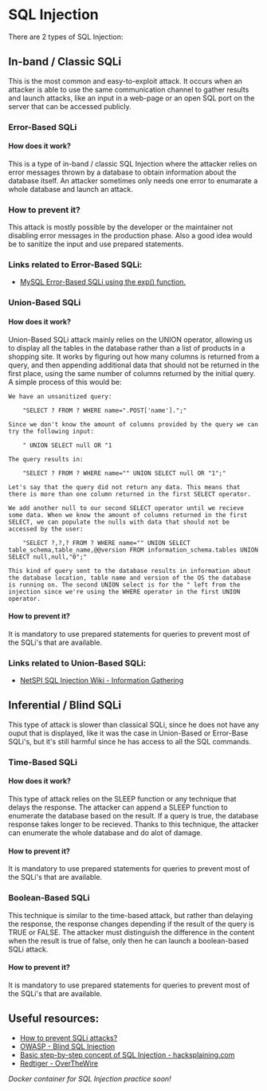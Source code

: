 # SQL Injection

There are 2 types of SQL Injection:

## In-band / Classic SQLi

This is the most common and easy-to-exploit attack. It occurs when an attacker is able to use the same communication channel to gather results and launch attacks, like an input in a web-page or an open SQL port on the server that can be accessed publicly.

### **Error-Based SQLi**

#### How does it work?
This is a type of in-band / classic SQL Injection where the attacker relies on error messages thrown by a database to obtain information about the database itself. An attacker sometimes only needs one error to enumarate a whole database and launch an attack.

### How to prevent it?
This attack is mostly possible by the developer or the maintainer not disabling error messages in the production phase. Also a good idea would be to sanitize the input and use prepared statements.

### Links related to Error-Based SQLi:
- [MySQL Error-Based SQLi using the exp() function.](https://www.exploit-db.com/docs/english/37953-mysql-error-based-sql-injection-using-exp.pdf)

### **Union-Based SQLi**

#### How does it work?
Union-Based SQLi attack mainly relies on the UNION operator, allowing us to display all the tables in the database rather than a list of products in a shopping site. It works by figuring out how many columns is returned from a query, and then appending additional data that should not be returned in the first place, using the same number of columns returned by the initial query. A simple process of this would be:
```
We have an unsanitized query:

    "SELECT ? FROM ? WHERE name=".POST['name'].";"

Since we don't know the amount of columns provided by the query we can try the following input: 

    " UNION SELECT null OR "1

The query results in:

    "SELECT ? FROM ? WHERE name="" UNION SELECT null OR "1";"

Let's say that the query did not return any data. This means that there is more than one column returned in the first SELECT operator.

We add another null to our second SELECT operator until we recieve some data. When we know the amount of columns returned in the first SELECT, we can populate the nulls with data that should not be accessed by the user:

    "SELECT ?,?,? FROM ? WHERE name="" UNION SELECT table_schema,table_name,@@version FROM information_schema.tables UNION SELECT null,null,"0";"

This kind of query sent to the database results in information about the database location, table name and version of the OS the database is running on. The second UNION select is for the " left from the injection since we're using the WHERE operator in the first UNION operator.
```
#### How to prevent it?
It is mandatory to use prepared statements for queries to prevent most of the SQLi's that are available.

### Links related to Union-Based SQLi:
- [NetSPI SQL Injection Wiki - Information Gathering](https://sqlwiki.netspi.com/attackQueries/informationGathering/#mysql)

## Inferential / Blind SQLi

This type of attack is slower than classical SQLi, since he does not have any ouput that is displayed, like it was the case in Union-Based or Error-Base SQLi's, but it's still harmful since he has access to all the SQL commands.

### **Time-Based SQLi**

#### How does it work?

This type of attack relies on the SLEEP function or any technique that delays the response. The attacker can append a SLEEP function to enumerate the database based on the result. If a query is true, the database response takes longer to be recieved. Thanks to this technique, the attacker can enumerate the whole database and do alot of damage.

#### How to prevent it?
It is mandatory to use prepared statements for queries to prevent most of the SQLi's that are available.

### **Boolean-Based SQLi**

This technique is similar to the time-based attack, but rather than delaying the response, the response changes depending if the result of the query is TRUE or FALSE. The attacker must distinguish the difference in the content when the result is true of false, only then he can launch a boolean-based SQLi attack.

#### How to prevent it?
It is mandatory to use prepared statements for queries to prevent most of the SQLi's that are available.


## Useful resources:
- [How to prevent SQLi attacks?](https://www.esecurityplanet.com/threats/how-to-prevent-sql-injection-attacks.html)
- [OWASP - Blind SQL Injection](https://owasp.org/www-community/attacks/Blind_SQL_Injection)
- [Basic step-by-step concept of SQL Injection - hacksplaining.com](https://www.hacksplaining.com/exercises/sql-injection#)
- [Redtiger - OverTheWire](https://redtiger.labs.overthewire.org/)

*Docker container for SQL Injection practice soon!*
